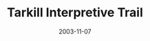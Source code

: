 ---
_schema: default
title: Tarkill Interpretive Trail
link: https://www.geocaching.com/geocache/GCH5XX
owner: techtalkers
date: 2003-11-07
log_type: Found it
display_coords: N 41° 18.611' W 075° 06.561'
latitude: '41.310183'
longitude: '-75.10935'
first_stage: false
bogus: false
zhanna_log:  >-
  Hi, TechTalkers!


  This is the faithful sidekick chiming in. :smile: At long last, your second cache appeared on the site yesterday afternoon … when I was stuck at work. (Can you tell we were eagerly anticipating it?!) Just before 8:00 this morning I left the house and stopped to pick up Rich and his array of cache and benchmark hunting equipment, and we were on our way. It was still damp and quite chilly (I should’ve worn gloves) when we arrived at the parking area just before 9:00. The walk to the cache site was quick and very scenic. Though our coordinates differed slightly from yours, the cache was still an easy find. The inside of the container was damp, but because the contents were sealed in freezer bags, they were in fine condition. Ah, gloves! Just what I needed. These will come in handy when digging around and “gardening” on benchmark hunts. I left a wooden puzzle and my new trademark (at least for the next few caches)— a fluorescent rat. Rich and I will be sharing the First Finder’s prize; I took it home with me today. Tarkill was apparently the place to be today! Thanks so much for providing a pleasant warm-up activity to start off a mid-Fall day full of fun.


  Zhanna
rich_log:  >-
  Howdy, TT’s! Since yesterday was kind of a crappy day weather-wise, and since my faithful sidekick Zhanna wasn’t available anyway, we decided to join up this morning and get an early start in order to make a full day of caching and benchmark hunting. I just returned home a little while ago, a little bit tired and a lot hungry. I’m glad we waited ‘cuz it turned out to be a gorgeous day. The sun was shining and the air was already warming up nicely when we arrived at the cache site around 9:00AM. Spent about 5 minutes poking around before finding the cache. Zhanna and I both registered coordinates that were roughly 25 feet from the ones posted but had no trouble otherwise. It’s a beautiful area and a we enjoyed the short trek immensely. Zhanna took the “First Finder’s” prize with her. I took a pack of GPSr fuel, and left a couple of my novelty magnets, a “Mystery Treasure,” an assortment of State park maps, and the “Soaring Eagle” travel bug. So sorry we missed DB625 and the Wolfpak … oh, and Holth too! Thanks for this pleasant Fall morning adventure. (We may have been first at the cache, but we’re the last to log in!!!) ~Rich in NEPA~
image_gallery_zh: gallery2
image_gallery_r: gallery3
post_id: 809

---